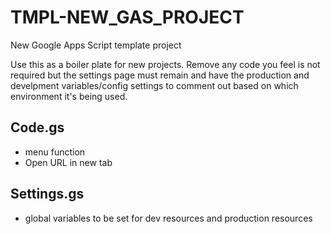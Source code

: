 # TMPL-NEW_GAS_PROJECT
New Google Apps Script template project

Use this as a boiler plate for new projects. Remove any code you feel is not required but the settings page must remain and have the production and develpment variables/config settings to comment out based on which environment it's being used.

## Code.gs
- menu function
- Open URL in new tab

## Settings.gs
- global variables to be set for dev resources and production resources

